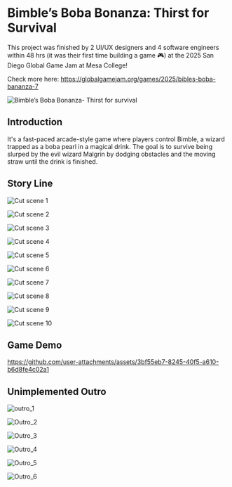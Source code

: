 # Bimble’s Boba Bonanza: Thirst for Survival
This project was finished by 2 UI/UX designers and 4 software engineers within 48 hrs (it was their first time building a game 🎮) at the 2025 San Diego Global Game Jam at Mesa College!

Check more here: https://globalgamejam.org/games/2025/bibles-boba-bananza-7

![Bimble’s Boba Bonanza- Thirst for survival](https://github.com/user-attachments/assets/5aa97838-8c2e-4f9d-8a4b-300822467130)

## Introduction
It's a fast-paced arcade-style game where players control Bimble, a wizard trapped as a boba pearl in a magical drink. The goal is to survive being slurped by the evil wizard Malgrin by dodging obstacles and the moving straw until the drink is finished.

## Story Line

![Cut scene 1](https://github.com/user-attachments/assets/19ff5515-f77a-4dca-b8e0-fc45557683e3)

![Cut scene 2](https://github.com/user-attachments/assets/4eec89fe-0b6c-4ae3-b9e4-da8b49186123)

![Cut scene 3](https://github.com/user-attachments/assets/50e3be52-9ed4-4a10-8ebe-5f72c1cf33e3)

![Cut scene 4](https://github.com/user-attachments/assets/849ab3aa-79f6-4bd4-945b-89dcc584ee17)

![Cut scene 5](https://github.com/user-attachments/assets/8a2c6036-9863-4e5e-acd9-d3b6c89a5bd1)

![Cut scene 6](https://github.com/user-attachments/assets/1cd8aa21-6dba-4950-b403-80954ca2b564)

![Cut scene 7](https://github.com/user-attachments/assets/b461ca84-f915-4324-aebe-8a830fe8950a)

![Cut scene 8](https://github.com/user-attachments/assets/0cd8dc08-af24-4f56-822b-f27ad2bd4e06)

![Cut scene 9](https://github.com/user-attachments/assets/7beeae0b-b41f-4d00-b073-3c09d7757919)

![Cut scene 10](https://github.com/user-attachments/assets/8025d517-9e8f-4857-a3d7-d0966a386588)

## Game Demo

https://github.com/user-attachments/assets/3bf55eb7-8245-40f5-a610-b6d8fe4c02a1

## Unimplemented Outro 

![outro_1](https://github.com/user-attachments/assets/53785c06-ce5a-4e48-b875-0b0ddcebfa40)

![Outro_2](https://github.com/user-attachments/assets/20d89f65-1483-4d0f-b38a-780653018dd6)

![Outro_3](https://github.com/user-attachments/assets/1528ed66-0a10-41d4-9f9f-9d7a41b86c31)

![Outro_4](https://github.com/user-attachments/assets/411c2a7c-4733-468f-ab5d-c7793bedbaaf)

![Outro_5](https://github.com/user-attachments/assets/1ae5e7c8-d00e-4419-8fae-720f80e52ec4)

![Outro_6](https://github.com/user-attachments/assets/bddd4770-2738-4406-ad0e-eea68132186a)


